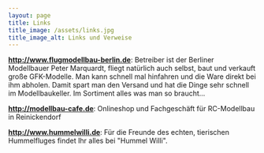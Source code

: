```yaml
---
layout: page
title: Links
title_image: /assets/links.jpg
title_image_alt: Links und Verweise
---
```


**<http://www.flugmodellbau-berlin.de>**:
Betreiber ist der Berliner Modellbauer Peter Marquardt, fliegt natürlich auch selbst, baut und verkauft große GFK-Modelle. Man kann schnell mal hinfahren und die Ware direkt bei ihm abholen. Damit spart man den Versand und hat die Dinge sehr schnell im Modellbaukeller. Im Sortiment alles was man so braucht...

**<http://modellbau-cafe.de>**:
Onlineshop und Fachgeschäft für RC-Modellbau in Reinickendorf

**<http://www.hummelwilli.de>**:
Für die Freunde des echten, tierischen Hummelfluges findet Ihr alles bei
"Hummel Willi".

